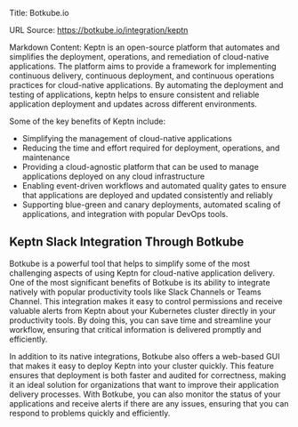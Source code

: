 Title: Botkube.io

URL Source: https://botkube.io/integration/keptn

Markdown Content:
Keptn is an open-source platform that automates and simplifies the deployment, operations, and remediation of cloud-native applications. The platform aims to provide a framework for implementing continuous delivery, continuous deployment, and continuous operations practices for cloud-native applications. By automating the deployment and testing of applications, keptn helps to ensure consistent and reliable application deployment and updates across different environments.

Some of the key benefits of Keptn include:

*   Simplifying the management of cloud-native applications
*   Reducing the time and effort required for deployment, operations, and maintenance
*   Providing a cloud-agnostic platform that can be used to manage applications deployed on any cloud infrastructure
*   Enabling event-driven workflows and automated quality gates to ensure that applications are deployed and updated consistently and reliably
*   Supporting blue-green and canary deployments, automated scaling of applications, and integration with popular DevOps tools.

Keptn Slack Integration Through Botkube
---------------------------------------

Botkube is a powerful tool that helps to simplify some of the most challenging aspects of using Keptn for cloud-native application delivery. One of the most significant benefits of Botkube is its ability to integrate natively with popular productivity tools like Slack Channels or Teams Channel. This integration makes it easy to control permissions and receive valuable alerts from Keptn about your Kubernetes cluster directly in your productivity tools. By doing this, you can save time and streamline your workflow, ensuring that critical information is delivered promptly and efficiently.

In addition to its native integrations, Botkube also offers a web-based GUI that makes it easy to deploy Keptn into your cluster quickly. This feature ensures that deployment is both faster and audited for correctness, making it an ideal solution for organizations that want to improve their application delivery processes. With Botkube, you can also monitor the status of your applications and receive alerts if there are any issues, ensuring that you can respond to problems quickly and efficiently.
